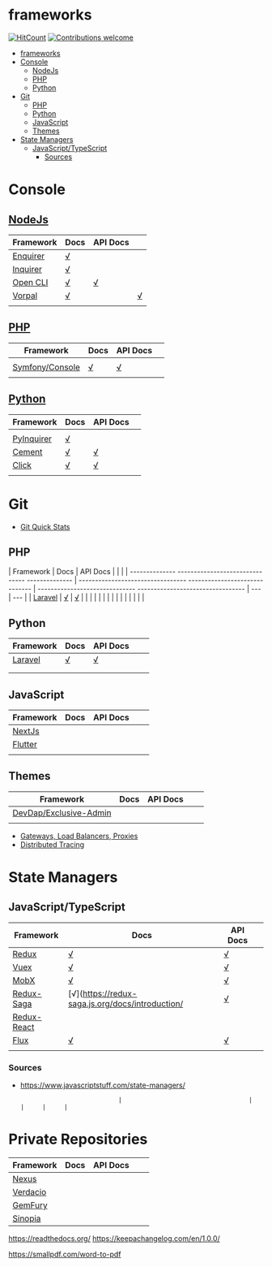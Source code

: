 frameworks
====

<!-- [![Npm Version](https://img.shields.io/npm/v/frameworks.svg)](https://www.npmjs.com/package/frameworks) -->
[![HitCount](http://hits.dwyl.io/dragoscirjan/frameworks.svg)](http://hits.dwyl.io/dragoscirjan/frameworks)
[![Contributions welcome](https://img.shields.io/badge/contributions-welcome-brightgreen.svg?style=flat)](https://github.com/dragoscirjan/frameworks/issues)

<!-- [![TravisCI](https://travis-ci.org/dragoscirjan/frameworks.svg?branch=master)](https://travis-ci.org/dragoscirjan/frameworks)
[![CircleCI](https://circleci.com/gh/dragoscirjan/frameworks.svg?style=shield)](https://circleci.com/gh/dragoscirjan/frameworks) -->

<!-- [![Sonarcloud Status](https://sonarcloud.io/api/project_badges/measure?project=glasswingjs_config&metric=alert_status)](https://sonarcloud.io/dashboard?id=glasswingjs_config) 
 [![SonarCloud Coverage](https://sonarcloud.io/api/project_badges/measure?project=glasswingjs_config&metric=coverage)](https://sonarcloud.io/component_measures/metric/coverage/list?id=glasswingjs_config)
 [![SonarCloud Bugs](https://sonarcloud.io/api/project_badges/measure?project=glasswingjs_config&metric=bugs)](https://sonarcloud.io/component_measures/metric/reliability_rating/list?id=glasswingjs_config)
 [![SonarCloud Vulnerabilities](https://sonarcloud.io/api/project_badges/measure?project=glasswingjs_config&metric=vulnerabilities)](https://sonarcloud.io/component_measures/metric/security_rating/list?id=glasswingjs_config) -->

<!-- [![Donate to this project using Patreon](https://img.shields.io/badge/patreon-donate-yellow.svg)](https://patreon.com/dragoscirjan)
[![Donate to this project using Paypal](https://img.shields.io/badge/paypal-donate-yellow.svg)](https://www.paypal.com/cgi-bin/webscr?cmd=_s-xclick&hosted_button_id=UMMN8JPLVAUR4&source=url)
[![Donate to this project using Flattr](https://img.shields.io/badge/flattr-donate-yellow.svg)](https://flattr.com/profile/balupton)
[![Donate to this project using Liberapay](https://img.shields.io/badge/liberapay-donate-yellow.svg)](https://liberapay.com/dragoscirjan)
[![Donate to this project using Thanks App](https://img.shields.io/badge/thanksapp-donate-yellow.svg)](https://givethanks.app/donate/npm/badges)
[![Donate to this project using Boost Lab](https://img.shields.io/badge/boostlab-donate-yellow.svg)](https://boost-lab.app/dragoscirjan/badges)
[![Donate to this project using Buy Me A Coffee](https://img.shields.io/badge/buy%20me%20a%20coffee-donate-yellow.svg)](https://buymeacoffee.com/balupton)
[![Donate to this project using Open Collective](https://img.shields.io/badge/open%20collective-donate-yellow.svg)](https://opencollective.com/dragoscirjan)
[![Donate to this project using Cryptocurrency](https://img.shields.io/badge/crypto-donate-yellow.svg)](https://dragoscirjan.me/crypto)
[![Donate to this project using Paypal](https://img.shields.io/badge/paypal-donate-yellow.svg)](https://dragoscirjan.me/paypal)
[![Buy an item on our wishlist for us](https://img.shields.io/badge/wishlist-donate-yellow.svg)](https://dragoscirjan.me/wishlist) -->

<!-- TOC -->

- [frameworks](#frameworks)
- [Console](#console)
  - [NodeJs](#nodejs)
  - [PHP](#php)
  - [Python](#python)
- [Git](#git)
  - [PHP](#php-1)
  - [Python](#python-1)
  - [JavaScript](#javascript)
  - [Themes](#themes)
- [State Managers](#state-managers)
  - [JavaScript/TypeScript](#javascripttypescript)
    - [Sources](#sources)

<!-- /TOC -->

# Console

## [NodeJs](https://nodejs.org/)

| Framework                                            | Docs                                                        | API Docs                            |                                           |
| ---------------------------------------------------- | ----------------------------------------------------------- | ----------------------------------- | ----------------------------------------- |
| [Enquirer](https://github.com/enquirer/enquirer)     | [√](https://github.com/enquirer/enquirer#-usage)            |                                     |                                           |
| [Inquirer](https://github.com/SBoudrias/Inquirer.js) | [√](https://github.com/SBoudrias/Inquirer.js#documentation) |                                     |                                           |  |
| [Open CLI](http://oclif.io/)                         | [√](https://oclif.io/docs/introduction)                     | [√](https://oclif.io/docs/commands) |                                           |
| [Vorpal](https://github.com/dthree/vorpal)           | [√](https://github.com/dthree/vorpal#getting-started)       |                                     | [√](https://github.com/dthree/vorpal#api) |  |
|                                                      |                                                             |                                     |                                           |

## [PHP](https://php.net/)

| Framework                                             | Docs                                                         | API Docs                                                                                       |     |
| ----------------------------------------------------- | ------------------------------------------------------------ | ---------------------------------------------------------------------------------------------- | --- |
|                                                       |                                                              |                                                                                                |     |
| [Symfony/Console](https://click.palletsprojects.com/) | [√](https://symfony.com/doc/current/components/console.html) | [√](https://github.com/symfony/symfony/blob/3.1/src/Symfony/Component/Console/Application.php) |     |
|                                                       |                                                              |                                                                                                |     |

## [Python](https://www.python.org/)

| Framework                                           | Docs                                                      | API Docs                                           |     |
| --------------------------------------------------- | --------------------------------------------------------- | -------------------------------------------------- | --- |
|                                                     |                                                           |                                                    |     |
| [PyInquirer](https://github.com/CITGuru/PyInquirer) | [√](https://github.com/CITGuru/PyInquirer#documentation)  |                                                    |     |
| [Cement](https://builtoncement.com/)                | [√](https://docs.builtoncement.com/)                      | [√](https://cement.readthedocs.io/en/3.0/)         |     |
| [Click](https://click.palletsprojects.com/)         | [√](https://click.palletsprojects.com/en/7.x/quickstart/) | [√](https://click.palletsprojects.com/en/7.x/api/) |     |
|                                                     |                                                           |                                                    |     |



# Git

* [Git Quick Stats](https://github.com/arzzen/git-quick-stats)

## PHP

| Framework                                             | Docs                                                           | API Docs                                                   |       |       |
| -------------- ------------------------------- -------------- |  --------------------------------- ------------------------------ | ------------------------------ ---------------------------------  |  ---  |  ---  |
| [Laravel](https://laravel.com/) | [√](https://laravel.com/docs/5.7) | [√](https://laravel.com/api/5.7/) |       |       |
|                                                               |                                                                   |                                                                   |       |       |
|                                                               |                                                                   |                                                                   |       |       |

## Python

| Framework                       | Docs                              | API Docs                          |     |     |
| ------------------------------- | --------------------------------- | --------------------------------- | --- | --- |
| [Laravel](https://laravel.com/) | [√](https://laravel.com/docs/5.7) | [√](https://laravel.com/api/5.7/) |     |     |
|                                 |                                   |                                   |     |     |
|                                 |                                   |                                   |     |     |

## JavaScript

| Framework                      | Docs | API Docs |     |     |
| ------------------------------ | ---- | -------- | --- | --- |
| [NextJs](https://nextjs.org/)  |      |          |     |     |
| [Flutter](https://flutter.io/) |      |          |     |     |
|                                |      |          |     |     |

## Themes

| Framework                                                           | Docs | API Docs |     |     |
| ------------------------------------------------------------------- | ---- | -------- | --- | --- |
| [DevDap/Exclusive-Admin](https://github.com/devdap/Exclusive-Admin) |      |          |     |     |
|                                                                     |      |          |     |     |


* [Gateways, Load Balancers, Proxies](gws-lbs-proxies.md)
* [Distributed Tracing](distributed-tracing.md)


# State Managers

## JavaScript/TypeScript

| Framework                                                   | Docs                                                   | API Docs                                            |     |
| ----------------------------------------------------------- | ------------------------------------------------------ | --------------------------------------------------- | --- |
| [Redux](https://redux.js.org/)                              | [√](https://redux.js.org/introduction/getting-started) | [√](https://redux.js.org/api/api-reference)         |     |
| [Vuex](https://vuex.vuejs.org/)                             | [√](https://vuex.vuejs.org/guide/)                     | [√](https://vuex.vuejs.org/api/)                    |     |
| [MobX](https://mobx.js.org/)                                | [√](https://mobx.js.org/index.html)                    | [√](https://mobx.js.org/refguide/api.html)          |     |
| [Redux-Saga](https://redux-saga.js.org/)                    | [√](https://redux-saga.js.org/docs/introduction/       | [√](https://redux-saga.js.org/docs/api/)            |     |
| [Redux-React](https://redux.js.org/basics/usage-with-react) |                                                        |                                                     |     |
| [Flux](http://facebook.github.io/flux/)                     | [√](http://facebook.github.io/flux/docs/overview)      | [√](http://facebook.github.io/flux/docs/dispatcher) |     |
|                                                             |                                                        |                                                     |     |

### Sources
* https://www.javascriptstuff.com/state-managers/

                                 |                                   |                                   |     |     |

# Private Repositories

| Framework                      | Docs | API Docs |     |     |
| ------------------------------ | ---- | -------- | --- | --- |
| [Nexus](https://www.sonatype.com/product-nexus-repository)  |      |          |     |     |
| [Verdacio](https://verdaccio.org) |      |          |     |     |
| [GemFury](https://gemfury.com)                               |      |          |     |     |
| [Sinopia](https://github.com/rlidwka/sinopia) | |||||

https://readthedocs.org/
https://keepachangelog.com/en/1.0.0/

https://smallpdf.com/word-to-pdf
